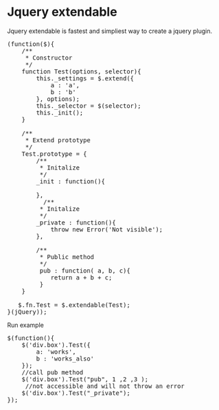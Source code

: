 Jquery extendable
=================

Jquery extendable is fastest and simpliest way to create a jquery plugin.

<pre>
(function($){
    /**
     * Constructor 
     */
    function Test(options, selector){
        this._settings = $.extend({
            a : 'a',
            b : 'b'
        }, options);
        this._selector = $(selector);
        this._init();
    }

    /**
     * Extend prototype
     */
    Test.prototype = {
        /**
         * Initalize
         */
        _init : function(){
            
        },
          /**
         * Initalize
         */
        _private : function(){
            throw new Error('Not visible');
        },
        
        /**
         * Public method
         */
         pub : function( a, b, c){
            return a + b + c;
         }
    }

   $.fn.Test = $.extendable(Test);
}(jQuery));
</pre>

Run example
<pre>
$(function(){
    $('div.box').Test({
        a: 'works',
        b : 'works_also'
    });
    //call pub method
    $('div.box').Test("pub", 1 ,2 ,3 );
     //not accessible and will not throw an error
    $('div.box').Test("_private");
});
</pre>

